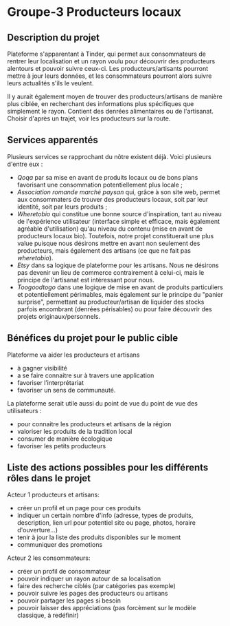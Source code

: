 # Groupe-3 Producteurs locaux

## Description du projet

Plateforme s'apparentant à Tinder, qui permet aux consommateurs de rentrer leur localisation et un rayon voulu pour découvrir des producteurs alentours et pouvoir suivre ceux-ci. Les producteurs/artisants pourront mettre à jour leurs données, et les consommateurs pourront alors suivre leurs actualités s'ils le veulent. 

Il y aurait également moyen de trouver des producteurs/artisans de manière plus ciblée, en recherchant des informations plus spécifiques que simplement le rayon. Contient des denrées alimentaires ou de l'artisanat. Choisir d'après un trajet, voir les producteurs sur la route. 

## Services apparentés
Plusieurs services se rapprochant du nôtre existent déjà. Voici plusieurs d'entre eux :  
- *Qoqa* par sa mise en avant de produits locaux ou de bons plans favorisant une consommation potentiellement plus locale ; 
- *Association romande marché paysan* qui, grâce à son site web, permet aux consommaters de trouver des producteurs locaux, soit par leur identité, soit par leurs produits ;
- *Wheretobio* qui constitue une bonne source d'inspiration, tant au niveau de l'expérience utilisateur (interface simple et efficace, mais également agréable d'utilisation) qu'au niveau du contenu (mise en avant de producteurs locaux bio). Toutefois, notre projet constituerait une plus value puisque nous désirons mettre en avant non seulement des producteurs, mais également des artisans (ce que ne fait pas *wheretobio*).  
- *Etsy* dans sa logique de plateforme pour les artisans. Nous ne désirons pas devenir un lieu de commerce contrairement à celui-ci, mais le principe de l'artisanat est intéressant pour nous. 
- *Toogoodtogo* dans une logique de mise en avant de produits particuliers et potentiellement périmables, mais également sur le principe du "panier surprise", permettant au producteur/artisan de liquider des stocks parfois encombrant (denrées périsables) ou pour faire découvrir des projets originaux/personnels. 


##  Bénéfices du projet pour le public cible
Plateforme va aider les producteurs et artisans 
 - à gagner visibilité
 - a se faire connaitre sur à travers une application
 - favoriser l’interprétariat
 - favoriser un sens de communauté.

La plateforme serait utile aussi du point de vue du point de vue des utilisateurs :
 - pour connaitre les producteurs et artisans de la région
 - valoriser les produits de la tradition local
 - consumer de manière écologique  
 - favoriser les petits producteurs


## Liste des actions possibles pour les différents rôles dans le projet 
Acteur 1 producteurs et artisans:
- créer un profil et un page pour ces produits
- indiquer un certain nombre d'info (adresse, types de produits, description, lien url pour potentiel site ou page, photos, horaire d'ouverture…)
- tenir à jour la liste des produits disponibles sur le moment 
- communiquer des promotions 

Acteur 2 les consommateurs:
- créer un profil de consommateur
- pouvoir indiquer un rayon autour de sa localisation 
- faire des recherche ciblés (par catégories pas exemple)
- pouvoir suivre les pages des producteurs ou artisans
- pouvoir partager les pages si besoin
- pouvoir laisser des appréciations (pas forcèment sur le modèle classique, à redéfinir)
